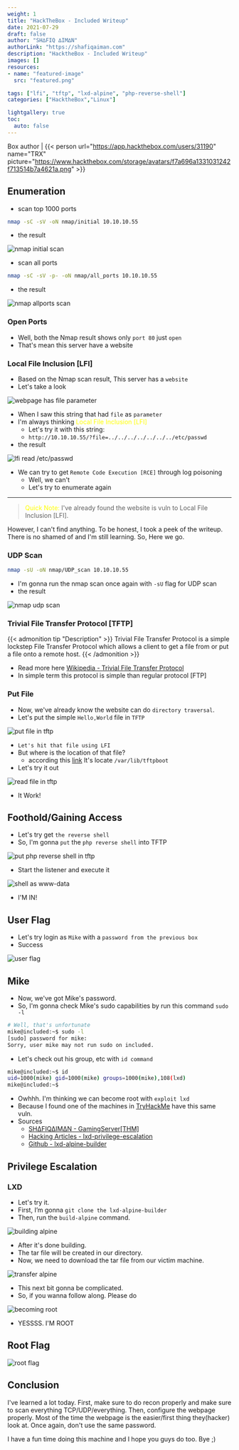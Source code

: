 ```yaml
---
weight: 1
title: "HackTheBox - Included Writeup"
date: 2021-07-29
draft: false
author: "SH∆FIQ ∆IM∆N"
authorLink: "https://shafiqaiman.com"
description: "HacktheBox - Included Writeup"
images: []
resources:
- name: "featured-image"
  src: "featured.png"

tags: ["lfi", "tftp", "lxd-alpine", "php-reverse-shell"]
categories: ["HacktheBox","Linux"]

lightgallery: true
toc:
  auto: false
---
```


Box author | {{< person url="https://app.hackthebox.com/users/31190" name="TRX" picture="https://www.hackthebox.com/storage/avatars/f7a696a1331031242f713514b7a4621a.png" >}}

<!--more-->

## Enumeration

- scan top 1000 ports

```bash
nmap -sC -sV -oN nmap/initial 10.10.10.55
```
- the result

![nmap initial scan](nmap_1000.png "nmap initial scan")

- scan all ports

```bash
nmap -sC -sV -p- -oN nmap/all_ports 10.10.10.55
```

- the result

![nmap allports scan](nmap_all_ports.png "nmap allports scan")

### Open Ports
- Well, both the Nmap result shows only `port 80` just `open`
- That's mean this server have a website

### Local File Inclusion [LFI]
- Based on the Nmap scan result, This server has a `website`
- Let's take a look

![webpage has file parameter](test.png "webpage has file parameter")

- When I saw this string that had `file` as `parameter`
- I'm always thinking <font color="yellow">Local File Inclusion [LFI]</font>
  - Let's try it with this string:
  - `http://10.10.10.55/?file=../../../../../../../etc/passwd`
- the result

![lfi read /etc/passwd](lfi_passwd.png "lfi read /etc/passwd")

- We can try to get `Remote Code Execution [RCE]` through log poisoning
  - Well, we can't
  - Let's try to enumerate again


<hr>

> <font color='yellow'>Quick Note:</font> I've already found the website is vuln to Local File Inclusion \[LFI\].


However, I can't find anything. To be honest, I took a peek of the writeup. There is no shamed of and I'm still learning. So, Here we go.

### UDP Scan
```bash
nmap -sU -oN nmap/UDP_scan 10.10.10.55
```
- I'm gonna run the nmap scan once again with `-sU` flag for UDP scan
- the result

![nmap udp scan](nmap_udp.png "nmap udp scan")

### Trivial File Transfer Protocol [TFTP]
{{< admonition tip "Description" >}}
Trivial File Transfer Protocol is a simple lockstep File Transfer Protocol which allows a client to get a file from or put a file onto a remote host.
{{< /admonition >}}


- Read more here [Wikipedia - Trivial File Transfer Protocol](https://en.wikipedia.org/wiki/Trivial_File_Transfer_Protocol)
- In simple term this protocol is simple than regular protocol \[FTP\]

### Put File
- Now, we've already know the website can do `directory traversal`.
- Let's put the simple `Hello,World` file in `TFTP`

![put file in tftp](tftp_cli.png "put file in tftp")

- `Let's hit that file using LFI`
- But where is the location of that file?
	- according this [link](https://www.quora.com/Where-is-the-TFTP-directory-in-Linux?share=1) It's locate `/var/lib/tftpboot`
- Let's try it out

![read file in tftp](hello.png "read file in tftp")

- It Work!

## Foothold/Gaining Access

- Let's try get `the reverse shell`
- So, I'm gonna `put` the `php reverse shell` into TFTP 

![put php reverse shell in tftp](rs.png "put php reverse shell in tftp")

- Start the listener and execute it

![shell as www-data](nc.png "shell as www-data")

- I'M IN!

## User Flag
- Let's try login as `Mike` with a `password from the previous box`
- Success

![user flag](user.png "user flag")

## Mike
- Now, we've got Mike's password.
- So, I'm gonna check Mike's sudo capabilities by run this command `sudo -l`

```bash
# Well, that's unfortunate
mike@included:~$ sudo -l
[sudo] password for mike: 
Sorry, user mike may not run sudo on included.
```

- Let's check out his group, etc with `id command`

```bash
mike@included:~$ id
uid=1000(mike) gid=1000(mike) groups=1000(mike),108(lxd)
mike@included:~$ 
```

- Owhhh. I'm thinking we can become root with `exploit lxd`
- Because I found one of the machines in [TryHackMe](https://shafiqaiman.com/posts/thm/gaming_server/) have this same vuln.
- Sources
    - [SH∆FIQ∆IM∆N - GamingServer[THM]](https://shafiqaiman.com/posts/thm/gaming_server/)
    - [Hacking Articles - lxd-privilege-escalation](https://www.hackingarticles.in/lxd-privilege-escalation/)
    - [Github - lxd-alpine-builder](https://github.com/saghul/lxd-alpine-builder)

## Privilege Escalation
### LXD
- Let's try it.
- First, I’m gonna `git clone the lxd-alpine-builder`
- Then, run the `build-alpine` command.

![building alpine](alpine.png "building alpine")

- After it's done building.
- The tar file will be created in our directory.
- Now, we need to download the tar file from our victim machine.

![transfer alpine](upload.png "transfer alpine")

- This next bit gonna be complicated.
- So, if you wanna follow along. Please do

![becoming root](rokok.png "becoming root")

- YESSSS. I'M ROOT

## Root Flag
![root flag](root.png "root flag")

## Conclusion
I've learned a lot today. First, make sure to do recon properly and make sure to scan everything TCP/UDP/everything. Then, configure the webpage properly. Most of the time the webpage is the easier/first thing they(hacker) look at. Once again, don't use the same password.

I have a fun time doing this machine and I hope you guys do too. Bye ;)